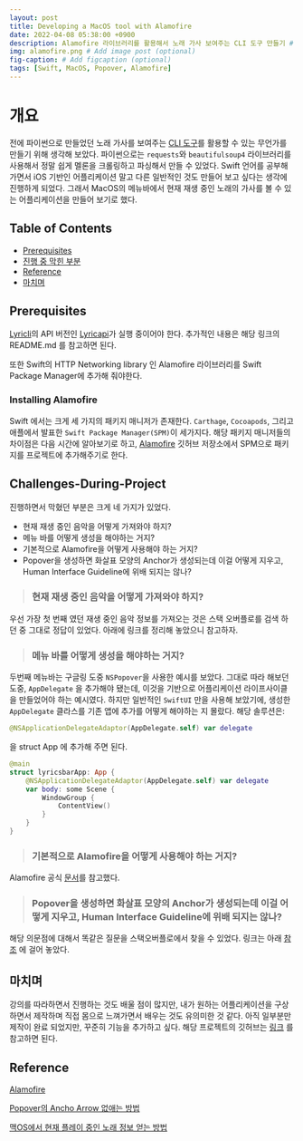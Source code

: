 ```yaml
---
layout: post
title: Developing a MacOS tool with Alamofire
date: 2022-04-08 05:38:00 +0900
description: Alamofire 라이브러리를 활용해서 노래 가사 보여주는 CLI 도구 만들기 # Add post description (optional)
img: alamofire.png # Add image post (optional)
fig-caption: # Add figcaption (optional)
tags: [Swift, MacOS, Popover, Alamofire]
---
```


# 개요

전에 파이썬으로 만들었던 노래 가사를 보여주는 [CLI 도구](https://github.com/KKodiac/lyricli)를 활용할 수 있는 무언가를 만들기 위해 생각해 보았다. 파이썬으로는 `requests`와 `beautifulsoup4` 라이브러리를 사용해서 정말 쉽게 멜론을 크롤링하고 파싱해서 만들 수 있었다. Swift 언어를 공부해가면서 iOS 기반인 어플리케이션 말고 다른 일반적인 것도 만들어 보고 싶다는 생각에 진행하게 되었다. 그래서 MacOS의 메뉴바에서 현재 재생 중인 노래의 가사를 볼 수 있는 어플리케이션을 만들어 보기로 했다.


## Table of Contents
 - [Prerequisites](#Prerequisites)
 - [진행 중 막힌 부분](#Challenges-During-Project)
 - [Reference](#referece)
 - [마치며](#마치며)
 

## Prerequisites
[Lyricli](https://github.com/KKodiac/lyricli)의 API 버전인 [Lyricapi](https://github.com/KKodiac/lyricli/lyricapi)가 실행 중이어야 한다. 추가적인 내용은 해당 링크의 README.md 를 참고하면 된다.

또한 Swift의 HTTP Networking library 인 Alamofire 라이브러리를  Swift Package Manager에 추가해 줘야한다. 

### Installing Alamofire

Swift 에서는 크게 세 가지의 패키지 매니저가 존재한다. `Carthage`, `Cocoapods`, 그리고 애플에서 발표한 `Swift Package Manager(SPM)`이 세가지다. 해당 패키지 매니저들의 차이점은 다음 시간에 알아보기로 하고, [Alamofire](https://github.com/Alamofire/Alamofire) 깃허브 저장소에서 SPM으로 패키지를 프로젝트에 추가해주기로 한다.


## Challenges-During-Project

진행하면서 막혔던 부분은 크게 네 가지가 있었다.
- 현재 재생 중인 음악을 어떻게 가져와야 하지?
- 메뉴 바를 어떻게 생성을 해야하는 거지?
- 기본적으로 Alamofire을 어떻게 사용해야 하는 거지?
- Popover을 생성하면 화살표 모양의 Anchor가 생성되는데 이걸 어떻게 지우고, Human Interface Guideline에 위배 되지는 않나?

> ### 현재 재생 중인 음악을 어떻게 가져와야 하지?
우선 가장 첫 번째 였던 재생 중인 음악 정보를 가져오는 것은 스택 오버플로를 검색 하던 중 그대로 정답이 있었다. 아래에 링크를 정리해 놓았으니 참고하자. 

> ### 메뉴 바를 어떻게 생성을 해야하는 거지?
두번째 메뉴바는 구글링 도중 `NSPopover`을 사용한 예시를 보았다. 그대로 따라 해보던 도중, `AppDelegate` 을 추가해야 됐는데, 이것을 기반으로  어플리케이션 라이프사이클을 만들었어야 하는 예시였다. 하지만 일반적인 `SwiftUI` 만을 사용해 보았기에, 생성한 `AppDelegate` 클라스를 기존 앱에 추가를 어떻게 해야하는 지 몰랐다. 해당 솔루션은:

```swift
@NSApplicationDelegateAdaptor(AppDelegate.self) var delegate
```

을 struct App 에 추가해 주면 된다. 

```swift
@main
struct lyricsbarApp: App {
    @NSApplicationDelegateAdaptor(AppDelegate.self) var delegate
    var body: some Scene {
        WindowGroup {
            ContentView()
        }
    }
}
```

> ### 기본적으로 Alamofire을 어떻게 사용해야 하는 거지?
Alamofire 공식 [문서](https://alamofire.github.io/Alamofire)를 참고했다. 

> ### Popover을 생성하면 화살표 모양의 Anchor가 생성되는데 이걸 어떻게 지우고, Human Interface Guideline에 위배 되지는 않나?
해당 의문점에 대해서 똑같은 질문을 스택오버플로에서 찾을 수 있었다. 링크는 아래 [참조](#reference) 에 걸어 놓았다.


## 마치며
강의를 따라하면서 진행하는 것도 배울 점이 많지만, 내가 원하는 어플리케이션을 구상하면서 제작하며 직접 몸으로 느껴가면서 배우는 것도 유의미한 것 같다. 아직 일부분만 제작이 완료 되었지만, 꾸준히 기능을 추가하고 싶다. 해당 프로젝트의 깃허브는 [링크](https://github.com/KKodiac/menu_bar_lyrics) 를 참고하면 된다.

## Reference 
[Alamofire](https://github.com/Alamofire/Alamofire)

[Popover의 Ancho Arrow 없애는 방법](https://stackoverflow.com/questions/4801860/can-i-remove-the-arrow-in-the-popover-view)

[맥OS에서 현재 플레이 중인 노래 정보 얻는 방법](https://stackoverflow.com/questions/61003379/how-to-get-currently-playing-song-on-mac-swift)